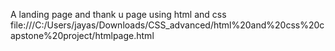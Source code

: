 A landing page and thank u page using html and css
file:///C:/Users/jayas/Downloads/CSS_advanced/html%20and%20css%20capstone%20project/htmlpage.html
